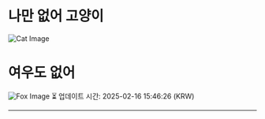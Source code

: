 
# 나만 없어 고양이

![Cat Image](https://cdn2.thecatapi.com/images/dqj.jpg)

# 여우도 없어
![Fox Image](https://randomfox.ca/images/58.jpg)
⏳ 업데이트 시간: 2025-02-16 15:46:26 (KRW)

---
